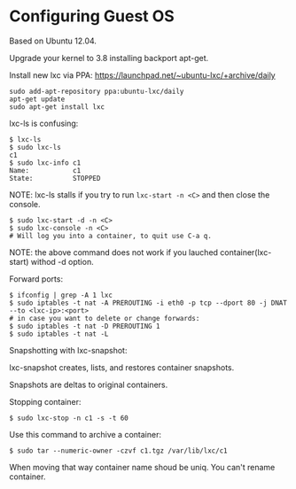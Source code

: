 Configuring Guest OS
=====================
Based on Ubuntu 12.04.

Upgrade your kernel to 3.8 installing backport apt-get.

Install new lxc via PPA: https://launchpad.net/~ubuntu-lxc/+archive/daily

    sudo add-apt-repository ppa:ubuntu-lxc/daily
    apt-get update
    sudo apt-get install lxc
    
lxc-ls is confusing:

    $ lxc-ls
    $ sudo lxc-ls
    c1
    $ sudo lxc-info c1
    Name:           c1
    State:          STOPPED
    
NOTE: lxc-ls stalls if you try to run `lxc-start -n <C>` and then close the console.

    $ sudo lxc-start -d -n <C>
    $ sudo lxc-console -n <C>
    # Will log you into a container, to quit use C-a q.
    
NOTE: the above command does not work if you lauched container(lxc-start) withod -d option.

Forward ports:

    $ ifconfig | grep -A 1 lxc
    $ sudo iptables -t nat -A PREROUTING -i eth0 -p tcp --dport 80 -j DNAT --to <lxc-ip>:<port>
    # in case you want to delete or change forwards:
    $ sudo iptables -t nat -D PREROUTING 1
    $ sudo iptables -t nat -L
    
Snapshotting with lxc-snapshot:

lxc-snapshot creates, lists, and restores container snapshots.

Snapshots are deltas to original containers.


Stopping container:

    $ sudo lxc-stop -n c1 -s -t 60
    
Use this command to archive a container:

    $ sudo tar --numeric-owner -czvf c1.tgz /var/lib/lxc/c1
    
When moving that way container name shoud be uniq. You can't rename container.


    
